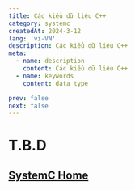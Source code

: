 ```yaml
---
title: Các kiểu dữ liệu C++
category: systemc
createdAt: 2024-3-12
lang: 'vi-VN'
description: Các kiểu dữ liệu C++
meta:
  - name: description
    content: Các kiểu dữ liệu C++
  - name: keywords
    content: data_type

prev: false
next: false
---
```



# T.B.D

## [SystemC Home](/danh-muc/systemc.md)
